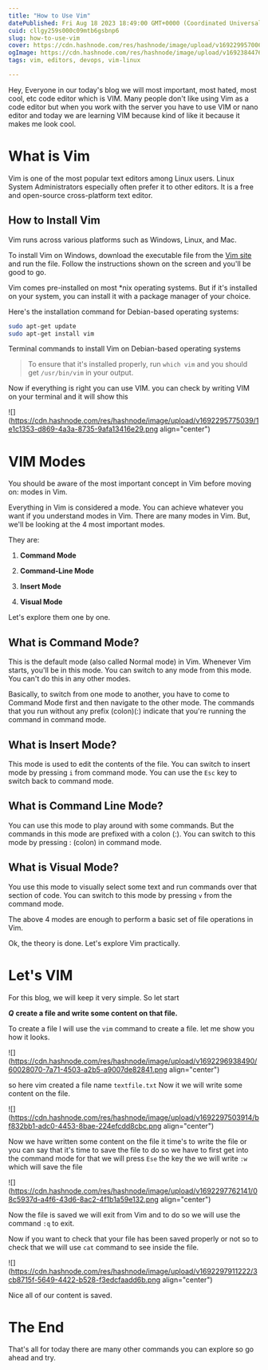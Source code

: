```yaml
---
title: "How to Use Vim"
datePublished: Fri Aug 18 2023 18:49:00 GMT+0000 (Coordinated Universal Time)
cuid: cllgy259s000c09mtb6gsbnp6
slug: how-to-use-vim
cover: https://cdn.hashnode.com/res/hashnode/image/upload/v1692299570067/3ebece94-2d9e-46dc-bdb7-1cc6d6fab337.png
ogImage: https://cdn.hashnode.com/res/hashnode/image/upload/v1692384476548/f913ba82-5e32-43ce-9f07-34edff50f4cf.png
tags: vim, editors, devops, vim-linux

---
```


Hey, Everyone in our today's blog we will most important, most hated, most cool, etc code editor which is VIM. Many people don't like using Vim as a code editor but when you work with the server you have to use VIM or nano editor and today we are learning VIM because kind of like it because it makes me look cool.

# What is Vim

Vim is one of the most popular text editors among Linux users. Linux System Administrators especially often prefer it to other editors. It is a free and open-source cross-platform text editor.

## **How to Install Vim**

Vim runs across various platforms such as Windows, Linux, and Mac.

To install Vim on Windows, download the executable file from the [Vim site](https://www.vim.org/download.php) and run the file. Follow the instructions shown on the screen and you'll be good to go.

Vim comes pre-installed on most \*nix operating systems. But if it's installed on your system, you can install it with a package manager of your choice.

Here's the installation command for Debian-based operating systems:

```bash
sudo apt-get update
sudo apt-get install vim
```

Terminal commands to install Vim on Debian-based operating systems

> To ensure that it's installed properly, run `which vim` and you should get `/usr/bin/vim` in your output.

Now if everything is right you can use VIM. you can check by writing VIM on your terminal and it will show this

![](https://cdn.hashnode.com/res/hashnode/image/upload/v1692295775039/1e1c1353-d869-4a3a-8735-9afa13416e29.png align="center")

# VIM Modes

You should be aware of the most important concept in Vim before moving on: modes in Vim.

Everything in Vim is considered a mode. You can achieve whatever you want if you understand modes in Vim. There are many modes in Vim. But, we'll be looking at the 4 most important modes.

They are:

1. **Command Mode**
    
2. **Command-Line Mode**
    
3. **Insert Mode**
    
4. **Visual Mode**
    

Let's explore them one by one.

## **What is Command Mode?**

This is the default mode (also called Normal mode) in Vim. Whenever Vim starts, you'll be in this mode. You can switch to any mode from this mode. You can't do this in any other modes.

Basically, to switch from one mode to another, you have to come to Command Mode first and then navigate to the other mode. The commands that you run without any prefix (colon)(:) indicate that you're running the command in command mode.

## **What is Insert Mode?**

This mode is used to edit the contents of the file. You can switch to insert mode by pressing `i` from command mode. You can use the `Esc` key to switch back to command mode.

## **What is Command Line Mode?**

You can use this mode to play around with some commands. But the commands in this mode are prefixed with a colon (:). You can switch to this mode by pressing : (colon) in command mode.

## **What is Visual Mode?**

You use this mode to visually select some text and run commands over that section of code. You can switch to this mode by pressing `v` from the command mode.

The above 4 modes are enough to perform a basic set of file operations in Vim.

Ok, the theory is done. Let's explore Vim practically.

# Let's VIM

For this blog, we will keep it very simple. So let start

***Q*** **create a file and write some content on that file.**

To create a file I will use the `vim` command to create a file. let me show you how it looks.

![](https://cdn.hashnode.com/res/hashnode/image/upload/v1692296938490/60028070-7a71-4503-a2b5-a9007de82841.png align="center")

so here vim created a file name `textfile.txt` Now it we will write some content on the file.

![](https://cdn.hashnode.com/res/hashnode/image/upload/v1692297503914/bf832bb1-adc0-4453-8bae-224efcdd8cbc.png align="center")

Now we have written some content on the file it time's to write the file or you can say that it's time to save the file to do so we have to first get into the command mode for that we will press `Ese` the key the we will write `:w` which will save the file

![](https://cdn.hashnode.com/res/hashnode/image/upload/v1692297762141/08c5937d-a4f6-43d6-8ac2-4f1b1a59e132.png align="center")

Now the file is saved we will exit from Vim and to do so we will use the command `:q` to exit.

Now if you want to check that your file has been saved properly or not so to check that we will use `cat` command to see inside the file.

![](https://cdn.hashnode.com/res/hashnode/image/upload/v1692297911222/3cb8715f-5649-4422-b528-f3edcfaadd6b.png align="center")

Nice all of our content is saved.

# The End

That's all for today there are many other commands you can explore so go ahead and try.
